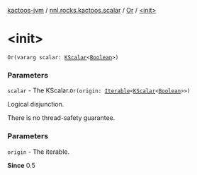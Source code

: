 [kactoos-jvm](../../index.md) / [nnl.rocks.kactoos.scalar](../index.md) / [Or](index.md) / [&lt;init&gt;](./-init-.md)

# &lt;init&gt;

`Or(vararg scalar: `[`KScalar`](../../nnl.rocks.kactoos/-k-scalar.md)`<`[`Boolean`](https://kotlinlang.org/api/latest/jvm/stdlib/kotlin/-boolean/index.html)`>)`

### Parameters

`scalar` - The KScalar.`Or(origin: `[`Iterable`](https://kotlinlang.org/api/latest/jvm/stdlib/kotlin.collections/-iterable/index.html)`<`[`KScalar`](../../nnl.rocks.kactoos/-k-scalar.md)`<`[`Boolean`](https://kotlinlang.org/api/latest/jvm/stdlib/kotlin/-boolean/index.html)`>>)`

Logical disjunction.

There is no thread-safety guarantee.

### Parameters

`origin` - The iterable.

**Since**
0.5

